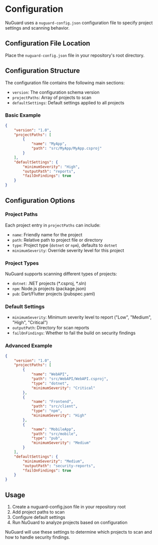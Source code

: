 # Configuration

NuGuard uses a `nuguard-config.json` configuration file to specify project settings and scanning behavior.

## Configuration File Location

Place the `nuguard-config.json` file in your repository's root directory.

## Configuration Structure

The configuration file contains the following main sections:

- `version`: The configuration schema version
- `projectPaths`: Array of projects to scan
- `defaultSettings`: Default settings applied to all projects

### Basic Example

```json
{
    "version": "1.0",
    "projectPaths": [
        {
            "name": "MyApp",
            "path": "src/MyApp/MyApp.csproj"
        }
    ],
    "defaultSettings": {
        "minimumSeverity": "High",
        "outputPath": "reports",
        "failOnFindings": true
    }
}
```

## Configuration Options

### Project Paths

Each project entry in `projectPaths` can include:

- `name`: Friendly name for the project
- `path`: Relative path to project file or directory
- `type`: Project type (`dotnet` or `npm`), defaults to `dotnet`
- `minimumSeverity`: Override severity level for this project

### Project Types

NuGuard supports scanning different types of projects:

- `dotnet`: .NET projects (*.csproj, *.sln)
- `npm`: Node.js projects (package.json)
- `pub`: Dart/Flutter projects (pubspec.yaml)

### Default Settings

- `minimumSeverity`: Minimum severity level to report ("Low", "Medium", "High", "Critical")
- `outputPath`: Directory for scan reports
- `failOnFindings`: Whether to fail the build on security findings

### Advanced Example

```json
{
    "version": "1.0",
    "projectPaths": [
        {
            "name": "WebAPI",
            "path": "src/WebAPI/WebAPI.csproj",
            "type": "dotnet",
            "minimumSeverity": "Critical"
        },
        {
            "name": "Frontend",
            "path": "src/client",
            "type": "npm",
            "minimumSeverity": "High"
        },
        {
            "name": "MobileApp",
            "path": "src/mobile",
            "type": "pub",
            "minimumSeverity": "Medium"
        }
    ],
    "defaultSettings": {
        "minimumSeverity": "Medium",
        "outputPath": "security-reports",
        "failOnFindings": true
    }
}
```

## Usage

1. Create a nuguard-config.json file in your repository root
2. Add project paths to scan
3. Configure default settings
4. Run NuGuard to analyze projects based on configuration

NuGuard will use these settings to determine which projects to scan and how to handle security findings.
